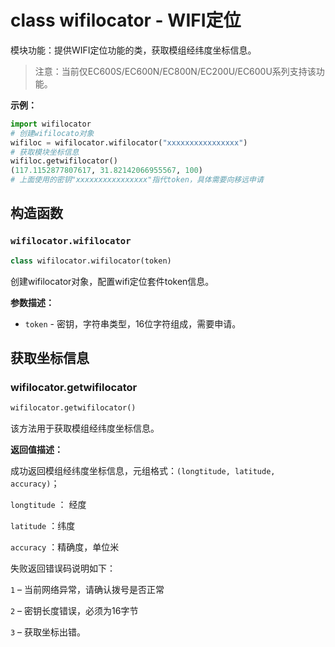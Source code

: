 # class wifilocator - WIFI定位

模块功能：提供WIFI定位功能的类，获取模组经纬度坐标信息。



> 注意：当前仅EC600S/EC600N/EC800N/EC200U/EC600U系列支持该功能。



**示例：**

```python
import wifilocator
# 创建wifilocato对象
wifiloc = wifilocator.wifilocator("xxxxxxxxxxxxxxxx")
# 获取模块坐标信息
wifiloc.getwifilocator()
(117.1152877807617, 31.82142066955567, 100)
# 上面使用的密钥"xxxxxxxxxxxxxxxx"指代token，具体需要向移远申请
```



## 构造函数

### `wifilocator.wifilocator`

```python
class wifilocator.wifilocator(token)
```

创建wifilocator对象，配置wifi定位套件token信息。

**参数描述：**

- `token` - 密钥，字符串类型，16位字符组成，需要申请。



## 获取坐标信息

### wifilocator.getwifilocator

```python
wifilocator.getwifilocator()
```

该方法用于获取模组经纬度坐标信息。

**返回值描述：**

成功返回模组经纬度坐标信息，元组格式：`(longtitude, latitude, accuracy)`；

`longtitude` ： 经度

`latitude` ：纬度

`accuracy` ：精确度，单位米

失败返回错误码说明如下：

`1` – 当前网络异常，请确认拨号是否正常

`2` – 密钥长度错误，必须为16字节

`3` – 获取坐标出错。



